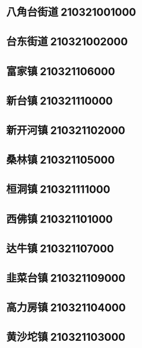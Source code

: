 # 八角台街道 210321001000
# 台东街道 210321002000
# 富家镇 210321106000
# 新台镇 210321110000
# 新开河镇 210321102000
# 桑林镇 210321105000
# 桓洞镇 210321111000
# 西佛镇 210321101000
# 达牛镇 210321107000
# 韭菜台镇 210321109000
# 高力房镇 210321104000
# 黄沙坨镇 210321103000
